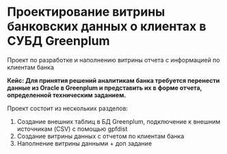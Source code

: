 # Проектирование витрины банковских данных о клиентах в СУБД Greenplum
 
Проект по разработке и наполнению витрины отчета с информацией по клиентам банка

**Кейс: Для принятия решений аналитикам банка требуется перенести данные из Oracle в Greenplum 
и представить их в форме отчета, определенной техническим заданием.**
 
Проект состоит из нескольких разделов:

1) Создание внешних таблиц в БД Greenplum, подключение к внешним источникам (CSV) c помощью gpfdist
2) Создание витрины данных с отчетом по клиентам банка
3) Наполнение витрины данными  + доп задание
 
 
    
  

